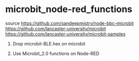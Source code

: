 # microbit_node-red_functions
source
https://github.com/sandeepmistry/node-bbc-microbit
https://github.com/lancaster-university/microbit
https://github.com/lancaster-university/microbit-samples

1)  Drop microbit-BLE.hex on microbit

2)  Use Microbit_2.0 functions on Node-RED
